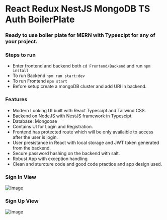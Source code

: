 # React Redux NestJS MongoDB TS Auth BoilerPlate
### Ready to use bolier plate for MERN with Typescipt for any of your project.

### Steps to run 
- Enter frontend and backend both `cd Frontend/Backend` and run `npm install`
- To run Backend `npm run start:dev`
- To run Frontend `npm start`
- Before setup create a mongoDB cluster and add URI in backend.

### Features
- Modern Looking UI built with React Typescipt and Tailwind CSS.
- Backend on NodeJS with NestJS framework in Typescipt.
- Database: Mongoose
- Contains UI for Login and Registration.
- Frontend has protected route which will be only availaible to access after the user is login.
- User presistance in React with local storage and JWT token generated from the backend.
- Secure password hashing on the backend with salt.
- Robust App with exception handling 
- Clean and sturcture code and good code practice and app design used. 

### Sign In View
![Image](https://github.com/pratik-codes/React-Redux-NestJS-MongoDB-TS-Auth-BoilerPlate/blob/main/screenshots/signin.jpeg)

### Sign Up View
![Image](https://github.com/pratik-codes/React-Redux-NestJS-MongoDB-TS-Auth-BoilerPlate/blob/main/screenshots/Signup.jpeg)
